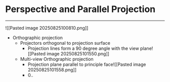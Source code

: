 # Perspective and Parallel Projection
---
![[Pasted image 20250825100810.png]]

- Orthographic projection
	- Projectors orthogonal to projection surface
		- Projection lines form a 90 degree angle with the view plane![[Pasted image 20250825101550.png]]
	- Multi-view Orthographic projection
		- Projection plane parallel to principle face![[Pasted image 20250825101558.png]]
		- 0..
